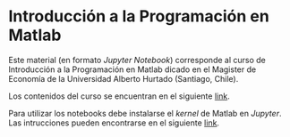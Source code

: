 # Introducción a la Programación en Matlab

Este material (en formato *Jupyter Notebook*) corresponde al curso de Introducción a la Programación en Matlab dicado en el Magister de Economía de la Universidad Alberto Hurtado (Santiago, Chile).

Los contenidos del curso se encuentran en el siguiente [link](https://mauriciotejada.com/teaching/introduccion-a-la-programacion-en-matlab/).

Para utilizar los notebooks debe instalarse el *kernel* de Matlab en *Jupyter*. Las intrucciones pueden encontrarse en el siguiente [link](https://github.com/Calysto/matlab_kernel). 
